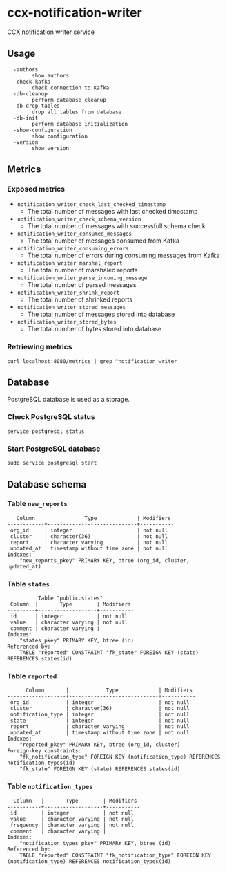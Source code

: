 # ccx-notification-writer
CCX notification writer service

## Usage

```
  -authors
        show authors
  -check-kafka
        check connection to Kafka
  -db-cleanup
        perform database cleanup
  -db-drop-tables
        drop all tables from database
  -db-init
        perform database initialization
  -show-configuration
        show configuration
  -version
        show version
```

## Metrics

### Exposed metrics

* `notification_writer_check_last_checked_timestamp`
    - The total number of messages with last checked timestamp
* `notification_writer_check_schema_version`
    - The total number of messages with successfull schema check
* `notification_writer_consumed_messages`
    - The total number of messages consumed from Kafka
* `notification_writer_consuming_errors`
    - The total number of errors during consuming messages from Kafka
* `notification_writer_marshal_report`
    - The total number of marshaled reports
* `notification_writer_parse_incoming_message`
    - The total number of parsed messages
* `notification_writer_shrink_report`
    - The total number of shrinked reports
* `notification_writer_stored_messages`
    - The total number of messages stored into database
* `notification_writer_stored_bytes`
    - The total number of bytes stored into database

### Retriewing metrics

```
curl localhost:8080/metrics | grep ^notification_writer
```

## Database

PostgreSQL database is used as a storage.

### Check PostgreSQL status

```
service postgresql status
```

### Start PostgreSQL database

```
sudo service postgresql start
```

## Database schema

### Table `new_reports`

```
   Column   |            Type             | Modifiers
------------+-----------------------------+-----------
 org_id     | integer                     | not null
 cluster    | character(36)               | not null
 report     | character varying           | not null
 updated_at | timestamp without time zone | not null
Indexes:
    "new_reports_pkey" PRIMARY KEY, btree (org_id, cluster, updated_at)
```

### Table `states`

```
          Table "public.states"
 Column  |       Type        | Modifiers
---------+-------------------+-----------
 id      | integer           | not null
 value   | character varying | not null
 comment | character varying |
Indexes:
    "states_pkey" PRIMARY KEY, btree (id)
Referenced by:
    TABLE "reported" CONSTRAINT "fk_state" FOREIGN KEY (state) REFERENCES states(id)
```

### Table `reported`

```
      Column       |            Type             | Modifiers
-------------------+-----------------------------+-----------
 org_id            | integer                     | not null
 cluster           | character(36)               | not null
 notification_type | integer                     | not null
 state             | integer                     | not null
 report            | character varying           | not null
 updated_at        | timestamp without time zone | not null
Indexes:
    "reported_pkey" PRIMARY KEY, btree (org_id, cluster)
Foreign-key constraints:
    "fk_notification_type" FOREIGN KEY (notification_type) REFERENCES notification_types(id)
    "fk_state" FOREIGN KEY (state) REFERENCES states(id)
```

### Table `notification_types`

```
  Column   |       Type        | Modifiers
-----------+-------------------+-----------
 id        | integer           | not null
 value     | character varying | not null
 frequency | character varying | not null
 comment   | character varying |
Indexes:
    "notification_types_pkey" PRIMARY KEY, btree (id)
Referenced by:
    TABLE "reported" CONSTRAINT "fk_notification_type" FOREIGN KEY (notification_type) REFERENCES notification_types(id)
```
